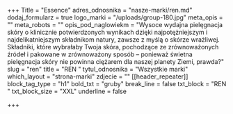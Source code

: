 +++
Title = "Essence"
adres_odnosnika = "nasze-marki/ren.md"
dodaj_formularz = true
logo_marki = "/uploads/group-180.jpg"
meta_opis = ""
meta_robots = ""
opis_pod_naglowiekm = "Wysoce wydajna pielęgnacja skóry o klinicznie potwierdzonych wynikach dzięki najpotężniejszym i najdelikatniejszym składnikom natury, zawsze z myślą o skórze wrażliwej. Składniki, które wybrałaby Twoja skóra, pochodzące ze zrównoważonych źródeł i pakowane w zrównoważony sposób – ponieważ świetna pielęgnacja skóry nie powinna ciężarem dla naszej planety Ziemi, prawda?"
slug = "ren"
title = "REN "
tytul_odnosnika = "Wszystkie marki"
which_layout = "strona-marki"
zdjecie = ""
[[header_repeater]]
block_tag_type = "h1"
bold_txt = "gruby"
break_line = false
txt_block = "REN "
txt_block_size = "XXL"
underline = false

+++
